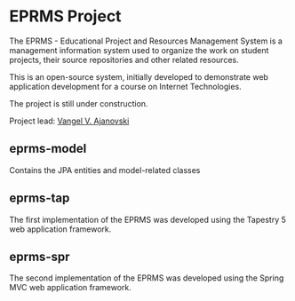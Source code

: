 # EPRMS Project

The EPRMS - Educational Project and Resources Management System is a management information system used to organize the work on student projects, their source repositories and other related resources. 

This is an open-source system, initially developed to demonstrate web application development for a course on Internet Technologies.

The project is still under construction.

Project lead: [Vangel V. Ajanovski](https://ajanovski.info)

## eprms-model

Contains the JPA entities and model-related classes

## eprms-tap

The first implementation of the EPRMS was developed using the Tapestry 5 web application framework.

## eprms-spr 

The second implementation of the EPRMS was developed using the Spring MVC web application framework.

